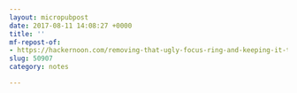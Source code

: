 ```yaml
---
layout: micropubpost
date: 2017-08-11 14:08:27 +0000
title: ''
mf-repost-of:
- https://hackernoon.com/removing-that-ugly-focus-ring-and-keeping-it-too-6c8727fefcd2?mc_cid=300ade2813&mc_eid=491f64d440
slug: 50907
category: notes

---
```

